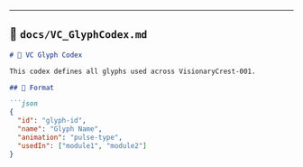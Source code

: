 
---

## 📜 `docs/VC_GlyphCodex.md`

```md
# 🧬 VC Glyph Codex

This codex defines all glyphs used across VisionaryCrest‑001.

## 🔹 Format

```json
{
  "id": "glyph-id",
  "name": "Glyph Name",
  "animation": "pulse-type",
  "usedIn": ["module1", "module2"]
}
